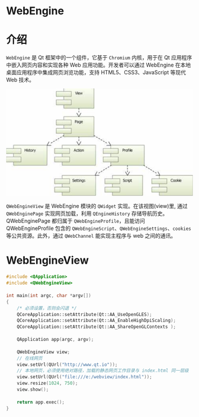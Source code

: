 # WebEngine


# 介绍

`WebEngine` 是 Qt 框架中的一个组件，它基于 `Chromium` 内核，用于在 Qt 应用程序中嵌入网页内容和实现各种 Web 应用功能。开发者可以通过 WebEngine 在本地桌面应用程序中集成网页浏览功能，支持 HTML5、CSS3、JavaScript 等现代 Web 技术。

![alt|c,60](../../image/qt/webengineview.png)

`QWebEngineView` 是 WebEngine 模块的 `QWidget` 实现。在该视图(view)里, 通过 `QWebEnginePage` 实现网页加载，利用 `QEngineHistory` 存储导航历史。 QWebEnginePage 都归属于 `QWebEngineProfile`，且能访问 QWebEngineProfile 包含的 `QWebEngineScript`、`QWebEngineSettings`、`cookies` 等公共资源。此外，通过 `QWebChannel` 能实现主程序与 web 之间的通讯。


# WebEngineView


```cpp
#include <QApplication>
#include <QWebEngineView>

int main(int argc, char *argv[])
{
    /* 必须设置，否则会闪退 */
    QCoreApplication::setAttribute(Qt::AA_UseOpenGLES);
    QCoreApplication::setAttribute(Qt::AA_EnableHighDpiScaling);
    QCoreApplication::setAttribute(Qt::AA_ShareOpenGLContexts );

    QApplication app(argc, argv);

    QWebEngineView view;
    // 在线网页
    view.setUrl(QUrl("http://www.qt.io"));
    // 本地网页，必须使用绝对路径，加载的静态网页工作目录与 index.html 同一层级
    view.setUrl(QUrl("file:///e:/webview/index.html"));
    view.resize(1024, 750);
    view.show();

    return app.exec();
}
```